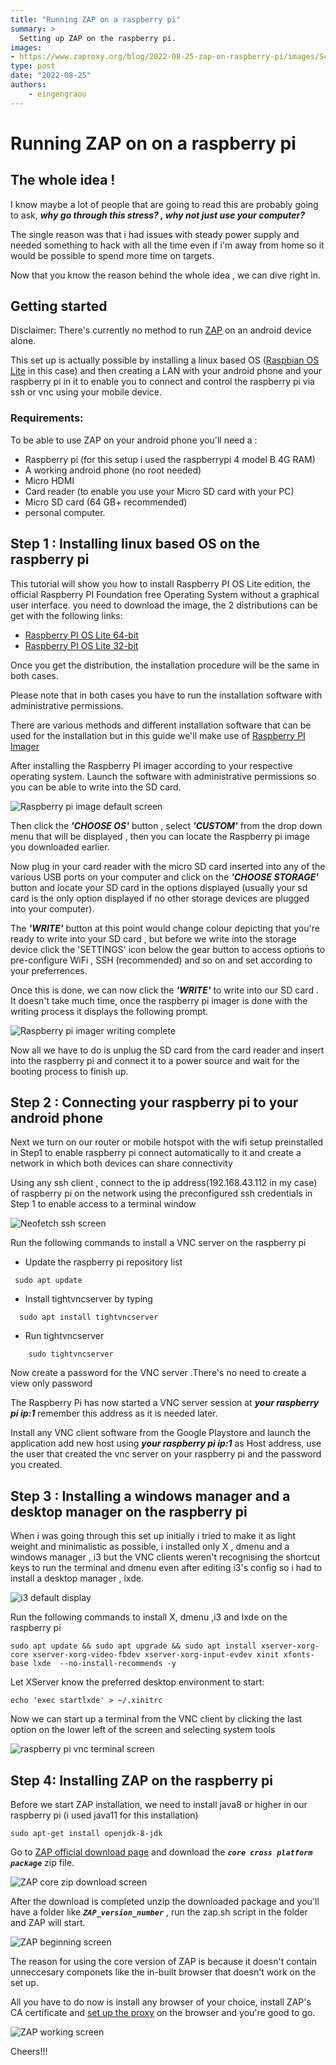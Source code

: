 ```yaml
---
title: "Running ZAP on a raspberry pi"
summary: >
  Setting up ZAP on the raspberry pi.
images:
- https://www.zaproxy.org/blog/2022-08-25-zap-on-raspberry-pi/images/Screenshot_2022-08-20-18-01-55-325_com.realvnc.viewer.android.jpg
type: post
date: "2022-08-25"
authors: 
    - eingengraou
---
```


# Running ZAP on on a raspberry pi

## The whole idea !
I know maybe a lot of people that are going to read this are probably going to ask, ***why go through this stress? , why not just use your computer?***

The single reason was that i had issues with steady power supply and needed something to hack with all the time even if i'm away from home so it would be possible to spend more time on targets.

Now that you know the reason behind the whole idea , we can dive right in.

## Getting started 
 Disclaimer: There's currently no method to run [ZAP](https://github.com/zaproxy/zaproxy) on an android device alone.

This set up is actually possible by installing a linux based OS ([Raspbian OS Lite](https://downloads.raspberrypi.org/raspbian_lite_latest) in this case) and then creating a LAN with your android phone and your raspberry pi in it to enable you to connect and control the raspberry pi via ssh or vnc using your mobile device.

### Requirements:
To be able to use ZAP on your android phone you'll need a :
* Raspberry pi (for this setup i used the raspberrypi 4 model B 4G RAM) 
* A working android phone (no root needed)  
* Micro HDMI 
*  Card reader (to enable you use your Micro SD card with your PC)
* Micro SD card (64 GB+ recommended)
* personal computer.

## Step 1 : Installing linux based OS on the raspberry pi
This tutorial will show you how to install Raspberry PI OS Lite edition, the official Raspberry PI Foundation free Operating System without a graphical user interface.
you need to download the image, the 2 distributions can be get with the following links:

* [Raspberry PI OS Lite 64-bit](https://downloads.raspberrypi.org/raspios_lite_arm64/images/raspios_lite_arm64-2022-04-07/2022-04-04-raspios-bullseye-arm64-lite.img.xz)
* [Raspberry PI OS Lite 32-bit](https://downloads.raspberrypi.org/raspios_lite_armhf/images/raspios_lite_armhf-2022-04-07/2022-04-04-raspios-bullseye-armhf-lite.img.xz)

Once you get the distribution, the installation procedure will be the same in both cases.

Please note that in both cases you have to run the installation software with administrative permissions.

There are various methods and different installation software that can be used for the installation but in this guide we'll make use of [Raspberry PI Imager](https://www.raspberrypi.com/software/)

After installing the Raspberry PI imager according to your respective operating system. Launch the software with administrative permissions so you can be able to write into the SD card.

![Raspberry pi image default screen](images/download.png)

Then click the ***'CHOOSE OS'*** button , select ***'CUSTOM'*** from the drop down menu that will be displayed , then you can locate the Raspberry pi image you downloaded earlier.

Now plug in your card reader with the micro SD card inserted into any of the various USB ports on your computer and click on the ***'CHOOSE STORAGE'*** button and locate your SD card in the options displayed (usually your sd card is the only option displayed if no other storage devices are plugged into your computer).

The ***'WRITE'*** button at this point would change colour depicting that you're ready to write into your SD card , but before we write into the storage device click the 'SETTINGS' icon below the gear button to access options to pre-configure WiFi , SSH (recommended)  and so on and set according to your preferrences.

Once this is done, we can now click the ***'WRITE'*** to write into our SD card .
It doesn't take much time, once the raspberry pi imager is done with the writing process it displays the following prompt.

![Raspberry pi imager writing complete](images/rpi_imager_write_completed.jpeg)

Now all we have to do is unplug the SD card from the card reader and insert into the raspberry pi and connect it to a power source and wait for the booting process to finish up.

## Step 2 : Connecting your raspberry pi to your android phone

Next we turn on our router or mobile hotspot with the wifi setup preinstalled in Step1 to enable raspberry pi connect automatically to it and create a network in which both devices can share connectivity

Using any ssh client , connect to the ip address(192.168.43.112 in my case) of raspberry pi on the network using the preconfigured ssh credentials in Step 1 to enable access to a terminal window
   
![Neofetch ssh screen](images/IMG_20220819_105041.jpg)

Run the following commands to install a VNC server on the raspberry pi

* Update the raspberry pi repository list

```
 sudo apt update   
```

* Install tightvncserver by typing
```
  sudo apt install tightvncserver
```

* Run tightvncserver
```
    sudo tightvncserver
```

Now create a password for the VNC server .There's no need to create a view only password 

The Raspberry Pi has now started a VNC server session at ***your raspberry pi ip:1*** remember this address as it is needed later.

Install any VNC client software from the Google Playstore and launch the application add new host using ***your raspberry pi ip:1*** as Host address, use the user that created the vnc server on your raspberry pi and the password you created.

## Step 3 : Installing a windows manager and a desktop manager on the raspberry pi
When i was going through this set up initially i tried to make it as light weight and minimalistic as possible, i installed only X , dmenu and a windows manager , i3  but the VNC clients weren't recognising the shortcut keys to run the terminal and dmenu  even after editing i3's config so i had to install a desktop manager , lxde.
  
![i3 default display](images/Screenshot_2022-08-19-18-10-51-590_com.realvnc.viewer.android.jpg)

Run the following commands to install X, dmenu ,i3 and lxde on the raspberry pi

```
sudo apt update && sudo apt upgrade && sudo apt install xserver-xorg-core xserver-xorg-video-fbdev xserver-xorg-input-evdev xinit xfonts-base lxde  --no-install-recommends -y
```

Let XServer know the preferred desktop environment  to start:

```
echo 'exec startlxde' > ~/.xinitrc
```

Now we can start up a terminal from the VNC client by clicking the last option on the lower left of the screen and selecting system tools

![raspberry pi vnc terminal screen](images/Screenshot_2022-08-20-09-17-08-469_com.realvnc.viewer.android.jpg)

## Step 4: Installing ZAP on the raspberry pi
Before we start ZAP installation, we need to install java8 or higher in our raspberry pi (i used java11 for this installation)

```
sudo apt-get install openjdk-8-jdk
```

Go to [ZAP official download page](https://www.zaproxy.org/download/) and download the ***`core cross platform package`*** zip file.

![ZAP core zip download screen](images/Screenshot_2022-08-20-12-33-22-028_com.realvnc.viewer.android.jpg)

After the download is completed unzip the downloaded package and you'll have a folder like ***`ZAP_version_number`*** , run the zap.sh script in the folder and ZAP will start.

![ZAP beginning screen](images/Screenshot_2022-08-20-12-57-35-168_com.realvnc.viewer.android.jpg)

The reason for using the core version of ZAP is because it doesn't  contain unneccesary componets like the in-built browser that doesn't  work on the set up.

All you have to do now is install any browser of your choice, install ZAP's CA certificate and [set up the proxy](https://www.zaproxy.org/docs/desktop/start/proxies/) on the browser and you're good to go.

![ZAP working screen](images/Screenshot_2022-08-20-18-01-55-325_com.realvnc.viewer.android.jpg)

Cheers!!!
